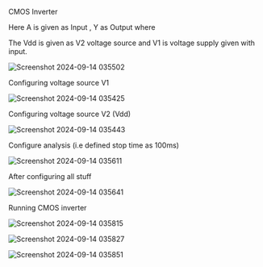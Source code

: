 CMOS Inverter

Here A is given as Input , Y as Output where 

The Vdd is given as V2 voltage source and V1 is voltage supply given with input.

![Screenshot 2024-09-14 035502](https://github.com/user-attachments/assets/4f98cc4c-2223-4349-80cc-f7292022a521)

Configuring voltage source V1 

![Screenshot 2024-09-14 035425](https://github.com/user-attachments/assets/85ff5813-7ce6-46b9-95b7-d2201201acce)

Configuring voltage source V2 (Vdd) 

![Screenshot 2024-09-14 035443](https://github.com/user-attachments/assets/2d892dfd-ccb5-495d-8009-af4abb1f1b72)

Configure analysis (i.e defined stop time as 100ms)

![Screenshot 2024-09-14 035611](https://github.com/user-attachments/assets/5803f22f-afe8-4907-bef7-861b432e36d6)

After configuring all stuff

![Screenshot 2024-09-14 035641](https://github.com/user-attachments/assets/517e04e6-cd10-48b6-aafd-d650cc43d193)

Running CMOS inverter

![Screenshot 2024-09-14 035815](https://github.com/user-attachments/assets/015b40a1-aaca-4774-af48-71981a8dae84)

![Screenshot 2024-09-14 035827](https://github.com/user-attachments/assets/c5dd4210-1fc0-42c2-9bc3-cbd61cf3b33e)

![Screenshot 2024-09-14 035851](https://github.com/user-attachments/assets/ba20112d-fde8-4315-a40d-57ac9b2783fe)
